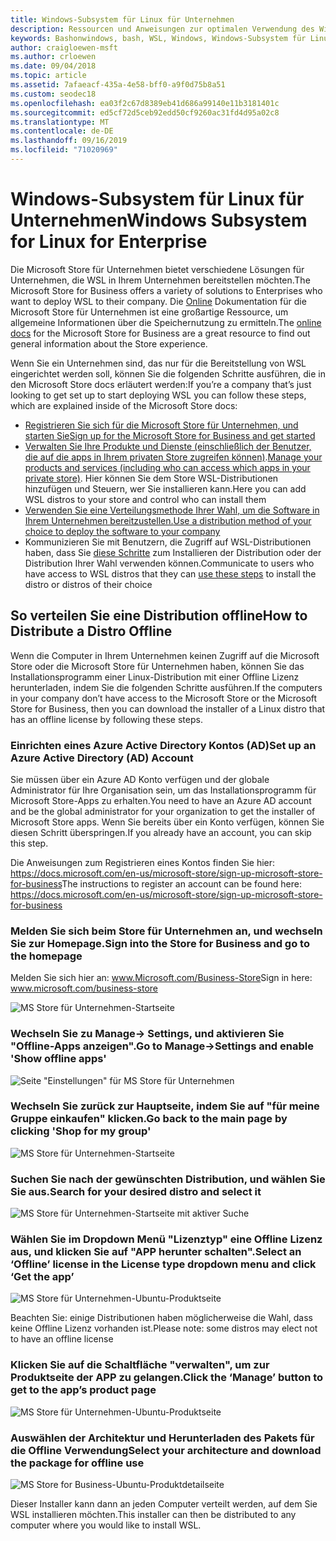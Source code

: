 ```yaml
---
title: Windows-Subsystem für Linux für Unternehmen
description: Ressourcen und Anweisungen zur optimalen Verwendung des Windows-Subsystems für Linux in einer Unternehmensumgebung.
keywords: Bashonwindows, bash, WSL, Windows, Windows-Subsystem für Linux, windowssubsystem, Ubuntu, Debian, SuSE, Windows 10, Enterprise, Bereitstellung, offline, Verpacken, speichern, Vertrieb, Installation, Installation
author: craigloewen-msft
ms.author: crloewen
ms.date: 09/04/2018
ms.topic: article
ms.assetid: 7afaeacf-435a-4e58-bff0-a9f0d75b8a51
ms.custom: seodec18
ms.openlocfilehash: ea03f2c67d8389eb41d686a99140e11b3181401c
ms.sourcegitcommit: ed5cf72d5ceb92edd50cf9260ac31fd4d95a02c8
ms.translationtype: MT
ms.contentlocale: de-DE
ms.lasthandoff: 09/16/2019
ms.locfileid: "71020969"
---
```

# <a name="windows-subsystem-for-linux-for-enterprise"></a><span data-ttu-id="94c0d-104">Windows-Subsystem für Linux für Unternehmen</span><span class="sxs-lookup"><span data-stu-id="94c0d-104">Windows Subsystem for Linux for Enterprise</span></span>

<span data-ttu-id="94c0d-105">Die Microsoft Store für Unternehmen bietet verschiedene Lösungen für Unternehmen, die WSL in Ihrem Unternehmen bereitstellen möchten.</span><span class="sxs-lookup"><span data-stu-id="94c0d-105">The Microsoft Store for Business offers a variety of solutions to Enterprises who want to deploy WSL to their company.</span></span> <span data-ttu-id="94c0d-106">Die [Online](https://docs.microsoft.com/en-us/microsoft-store/) Dokumentation für die Microsoft Store für Unternehmen ist eine großartige Ressource, um allgemeine Informationen über die Speichernutzung zu ermitteln.</span><span class="sxs-lookup"><span data-stu-id="94c0d-106">The [online docs](https://docs.microsoft.com/en-us/microsoft-store/) for the Microsoft Store for Business are a great resource to find out general information about the Store experience.</span></span>

<span data-ttu-id="94c0d-107">Wenn Sie ein Unternehmen sind, das nur für die Bereitstellung von WSL eingerichtet werden soll, können Sie die folgenden Schritte ausführen, die in den Microsoft Store docs erläutert werden:</span><span class="sxs-lookup"><span data-stu-id="94c0d-107">If you’re a company that’s just looking to get set up to start deploying WSL you can follow these steps, which are explained inside of the Microsoft Store docs:</span></span>

* [<span data-ttu-id="94c0d-108">Registrieren Sie sich für die Microsoft Store für Unternehmen, und starten Sie</span><span class="sxs-lookup"><span data-stu-id="94c0d-108">Sign up for the Microsoft Store for Business and get started</span></span>](https://docs.microsoft.com/en-us/microsoft-store/sign-up-microsoft-store-for-business-overview)
* <span data-ttu-id="94c0d-109">[Verwalten Sie Ihre Produkte und Dienste (einschließlich der Benutzer, die auf die apps in Ihrem privaten Store zugreifen können)](https://docs.microsoft.com/en-us/microsoft-store/manage-apps-microsoft-store-for-business-overview).</span><span class="sxs-lookup"><span data-stu-id="94c0d-109">[Manage your products and services (including who can access which apps in your private store)](https://docs.microsoft.com/en-us/microsoft-store/manage-apps-microsoft-store-for-business-overview).</span></span> <span data-ttu-id="94c0d-110">Hier können Sie dem Store WSL-Distributionen hinzufügen und Steuern, wer Sie installieren kann.</span><span class="sxs-lookup"><span data-stu-id="94c0d-110">Here you can add WSL distros to your store and control who can install them</span></span>
* [<span data-ttu-id="94c0d-111">Verwenden Sie eine Verteilungsmethode Ihrer Wahl, um die Software in Ihrem Unternehmen bereitzustellen.</span><span class="sxs-lookup"><span data-stu-id="94c0d-111">Use a distribution method of your choice to deploy the software to your company</span></span>](https://docs.microsoft.com/en-us/microsoft-store/distribute-apps-to-your-employees-microsoft-store-for-business)
* <span data-ttu-id="94c0d-112">Kommunizieren Sie mit Benutzern, die Zugriff auf WSL-Distributionen haben, dass Sie [diese Schritte](https://docs.microsoft.com/en-us/windows/wsl/install-win10) zum Installieren der Distribution oder der Distribution Ihrer Wahl verwenden können.</span><span class="sxs-lookup"><span data-stu-id="94c0d-112">Communicate to users who have access to WSL distros that they can [use these steps](https://docs.microsoft.com/en-us/windows/wsl/install-win10) to install the distro or distros of their choice</span></span> 

## <a name="how-to-distribute-a-distro-offline"></a><span data-ttu-id="94c0d-113">So verteilen Sie eine Distribution offline</span><span class="sxs-lookup"><span data-stu-id="94c0d-113">How to Distribute a Distro Offline</span></span>

<span data-ttu-id="94c0d-114">Wenn die Computer in Ihrem Unternehmen keinen Zugriff auf die Microsoft Store oder die Microsoft Store für Unternehmen haben, können Sie das Installationsprogramm einer Linux-Distribution mit einer Offline Lizenz herunterladen, indem Sie die folgenden Schritte ausführen.</span><span class="sxs-lookup"><span data-stu-id="94c0d-114">If the computers in your company don’t have access to the Microsoft Store or the Microsoft Store for Business, then you can download the installer of a Linux distro that has an offline license by following these steps.</span></span> 

### <a name="set-up-an-azure-active-directory-ad-account"></a><span data-ttu-id="94c0d-115">Einrichten eines Azure Active Directory Kontos (AD)</span><span class="sxs-lookup"><span data-stu-id="94c0d-115">Set up an Azure Active Directory (AD) Account</span></span> 

<span data-ttu-id="94c0d-116">Sie müssen über ein Azure AD Konto verfügen und der globale Administrator für Ihre Organisation sein, um das Installationsprogramm für Microsoft Store-Apps zu erhalten.</span><span class="sxs-lookup"><span data-stu-id="94c0d-116">You need to have an Azure AD account and be the global administrator for your organization to get the installer of Microsoft Store apps.</span></span> <span data-ttu-id="94c0d-117">Wenn Sie bereits über ein Konto verfügen, können Sie diesen Schritt überspringen.</span><span class="sxs-lookup"><span data-stu-id="94c0d-117">If you already have an account, you can skip this step.</span></span>

<span data-ttu-id="94c0d-118">Die Anweisungen zum Registrieren eines Kontos finden Sie hier: https://docs.microsoft.com/en-us/microsoft-store/sign-up-microsoft-store-for-business</span><span class="sxs-lookup"><span data-stu-id="94c0d-118">The instructions to register an account can be found here: https://docs.microsoft.com/en-us/microsoft-store/sign-up-microsoft-store-for-business</span></span>

### <a name="sign-into-the-store-for-business-and-go-to-the-homepage"></a><span data-ttu-id="94c0d-119">Melden Sie sich beim Store für Unternehmen an, und wechseln Sie zur Homepage.</span><span class="sxs-lookup"><span data-stu-id="94c0d-119">Sign into the Store for Business and go to the homepage</span></span>
<span data-ttu-id="94c0d-120">Melden Sie sich hier an: www.Microsoft.com/Business-Store</span><span class="sxs-lookup"><span data-stu-id="94c0d-120">Sign in here: www.microsoft.com/business-store</span></span>

![MS Store für Unternehmen-Startseite](media/offlineinstallscreens/1-screen.png)

### <a name="go-to-manage-settings-and-enable-show-offline-apps"></a><span data-ttu-id="94c0d-122">Wechseln Sie zu Manage-> Settings, und aktivieren Sie "Offline-Apps anzeigen".</span><span class="sxs-lookup"><span data-stu-id="94c0d-122">Go to Manage->Settings and enable 'Show offline apps'</span></span>

![Seite "Einstellungen" für MS Store für Unternehmen](media/offlineinstallscreens/2-screen.png)

### <a name="go-back-to-the-main-page-by-clicking-shop-for-my-group"></a><span data-ttu-id="94c0d-124">Wechseln Sie zurück zur Hauptseite, indem Sie auf "für meine Gruppe einkaufen" klicken.</span><span class="sxs-lookup"><span data-stu-id="94c0d-124">Go back to the main page by clicking 'Shop for my group'</span></span>

![MS Store für Unternehmen-Startseite](media/offlineinstallscreens/1-screen.png)

### <a name="search-for-your-desired-distro-and-select-it"></a><span data-ttu-id="94c0d-126">Suchen Sie nach der gewünschten Distribution, und wählen Sie Sie aus.</span><span class="sxs-lookup"><span data-stu-id="94c0d-126">Search for your desired distro and select it</span></span>

![MS Store für Unternehmen-Startseite mit aktiver Suche](media/offlineinstallscreens/3-screen.png)

### <a name="select-an-offline-license-in-the-license-type-dropdown-menu-and-click-get-the-app"></a><span data-ttu-id="94c0d-128">Wählen Sie im Dropdown Menü "Lizenztyp" eine Offline Lizenz aus, und klicken Sie auf "APP herunter schalten".</span><span class="sxs-lookup"><span data-stu-id="94c0d-128">Select an ‘Offline’ license in the License type dropdown menu and click ‘Get the app’</span></span>

![MS Store für Unternehmen-Ubuntu-Produktseite](media/offlineinstallscreens/4-screen.png)

<span data-ttu-id="94c0d-130">Beachten Sie: einige Distributionen haben möglicherweise die Wahl, dass keine Offline Lizenz vorhanden ist.</span><span class="sxs-lookup"><span data-stu-id="94c0d-130">Please note: some distros may elect not to have an offline license</span></span>

### <a name="click-the-manage-button-to-get-to-the-apps-product-page"></a><span data-ttu-id="94c0d-131">Klicken Sie auf die Schaltfläche "verwalten", um zur Produktseite der APP zu gelangen.</span><span class="sxs-lookup"><span data-stu-id="94c0d-131">Click the ‘Manage’ button to get to the app’s product page</span></span>

![MS Store für Unternehmen-Ubuntu-Produktseite](media/offlineinstallscreens/5-screen.png)

### <a name="select-your-architecture-and-download-the-package-for-offline-use"></a><span data-ttu-id="94c0d-133">Auswählen der Architektur und Herunterladen des Pakets für die Offline Verwendung</span><span class="sxs-lookup"><span data-stu-id="94c0d-133">Select your architecture and download the package for offline use</span></span>

![MS Store for Business-Ubuntu-Produktdetailseite](media/offlineinstallscreens/6-screen.png)

<span data-ttu-id="94c0d-135">Dieser Installer kann dann an jeden Computer verteilt werden, auf dem Sie WSL installieren möchten.</span><span class="sxs-lookup"><span data-stu-id="94c0d-135">This installer can then be distributed to any computer where you would like to install WSL.</span></span>